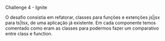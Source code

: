 Challenge 4 - Ignite

O desafio consistia em refatorar, classes para funções e extenções js|jsx para ts|tsx, de uma aplicação já existente. Em cada componente temos comentado como eram as classes
para podermos fazer um comparativo entre class e function.
